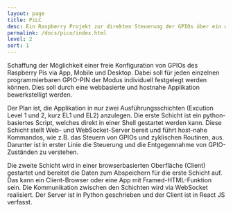 ```yaml
---
layout: page
title: PiLC
desc: Ein Raspberry Projekt zur direkten Steuerung der GPIOs über ein webbasiertes Frontend.
permalink: /docs/pico/index.html
level: 2
sort: 1
---
```




Schaffung der Möglichkeit einer freie Konfiguration von GPIOs des Raspberry Pis via App, Mobile und Desktop. Dabei soll für jeden einzelnen programmierbaren GPIO-PIN der Modus individuell festgelegt werden können. Dies soll durch eine webbasierte und hostnahe Applikation bewerkstelligt werden.  

Der Plan ist, die Applikation in nur zwei Ausführungsschichten (Excution Level 1 und 2, kurz EL1 und EL2) anzulegen. Die erste Schicht ist ein  python-basiertes Script, welches direkt in einer Shell gestartet werden kann. Diese Schicht stellt Web- und WebSocket-Server bereit und führt host-nahe Kommandos, wie z.B. das Steuern von GPIOs und zyklischen Routinen, aus. Darunter ist in erster Linie die Steuerung und die Entgegennahme von GPIO-Zuständen zu verstehen.

Die zweite Schicht wird in einer browserbasierten Oberfläche (Client) gestartet und bereitet die Daten zum Abspeichern für die erste Schicht auf. Das kann ein Client-Browser oder eine App mit Framed-HTML-Funktion sein. Die Kommunikation zwischen den Schichten wird via WebSocket realisiert. Der Server ist in Python geschrieben und der Client ist in React JS verfasst.